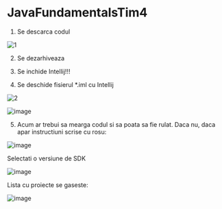 # JavaFundamentalsTim4

1. Se descarca codul

![1](https://user-images.githubusercontent.com/17163890/59164404-df17da80-8b14-11e9-9e01-73e5959ffe09.png)

2. Se dezarhiveaza

3. Se inchide Intellij!!!

4. Se deschide fisierul *.iml cu Intellij

![2](https://user-images.githubusercontent.com/17163890/59164431-3d44bd80-8b15-11e9-9c71-10e52560a7c6.png)

![image](https://user-images.githubusercontent.com/17163890/59164439-58173200-8b15-11e9-8324-d8aeda69b1d8.png)

5. Acum ar trebui sa mearga codul si sa poata sa fie rulat. Daca nu, daca apar instructiuni scrise cu rosu:

![image](https://user-images.githubusercontent.com/17163890/59164467-c78d2180-8b15-11e9-8f6e-3304f235f92f.png)

Selectati o versiune de SDK

![image](https://user-images.githubusercontent.com/17163890/59164479-e390c300-8b15-11e9-8585-948266f28b3a.png)

Lista cu proiecte se gaseste:

![image](https://user-images.githubusercontent.com/17163890/59165108-38850700-8b1f-11e9-853f-640b94f9dd31.png)
